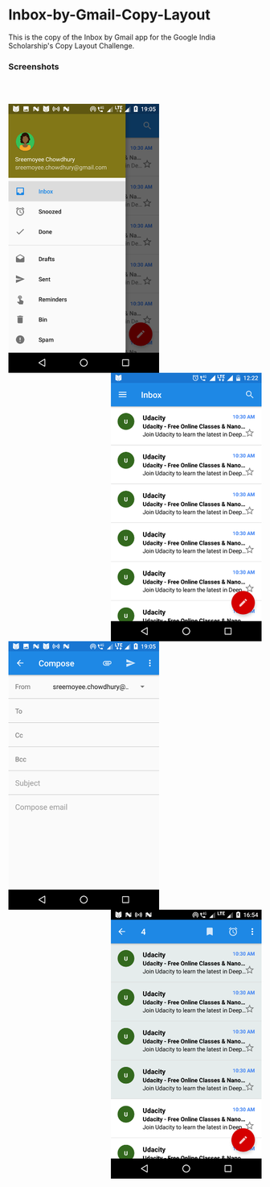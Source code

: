 # Inbox-by-Gmail-Copy-Layout

<p>This is the copy of the Inbox by Gmail app for the Google India Scholarship's Copy Layout Challenge.</p>

### Screenshots
<br><br>
<div>
<img width="300" src="Screenshot1.png" style="border:0px;margin:0px;display:inline-block" align="left"/>
<img width="300" src="Screenshot2.png" style="border:0px;margin:0px;display:inline-block" align="right"/>
</div>
<br/>
<div>
<img width="300" src="Screenshot3.png" style="border:0px;margin:0px;display:inline-block" align="left"/>
<img width="300" src="Screenshot4.png" style="border:0px;margin:0px;display:inline-block" align="right"/>
</div>
